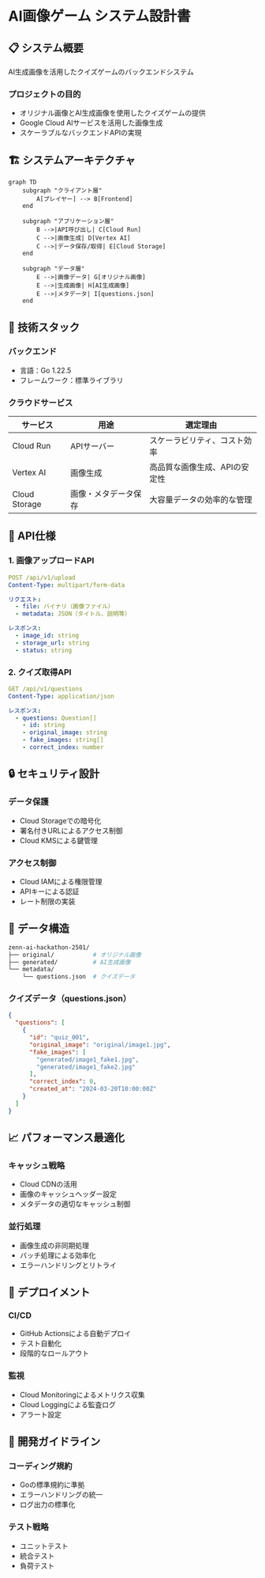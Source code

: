 # AI画像ゲーム システム設計書

## 📋 システム概要

AI生成画像を活用したクイズゲームのバックエンドシステム

### プロジェクトの目的

- オリジナル画像とAI生成画像を使用したクイズゲームの提供
- Google Cloud AIサービスを活用した画像生成
- スケーラブルなバックエンドAPIの実現

## 🏗 システムアーキテクチャ

```mermaid
graph TD
    subgraph "クライアント層"
        A[プレイヤー] --> B[Frontend]
    end
    
    subgraph "アプリケーション層"
        B -->|API呼び出し| C[Cloud Run]
        C -->|画像生成| D[Vertex AI]
        C -->|データ保存/取得| E[Cloud Storage]
    end
    
    subgraph "データ層"
        E -->|画像データ| G[オリジナル画像]
        E -->|生成画像| H[AI生成画像]
        E -->|メタデータ| I[questions.json]
    end
```

## 🔧 技術スタック

### バックエンド

- 言語：Go 1.22.5
- フレームワーク：標準ライブラリ

### クラウドサービス

| サービス | 用途 | 選定理由 |
|---------|------|---------|
| Cloud Run | APIサーバー | スケーラビリティ、コスト効率 |
| Vertex AI | 画像生成 | 高品質な画像生成、APIの安定性 |
| Cloud Storage | 画像・メタデータ保存 | 大容量データの効率的な管理 |

## 📡 API仕様

### 1. 画像アップロードAPI

```yaml
POST /api/v1/upload
Content-Type: multipart/form-data

リクエスト:
  - file: バイナリ（画像ファイル）
  - metadata: JSON（タイトル、説明等）

レスポンス:
  - image_id: string
  - storage_url: string
  - status: string
```

### 2. クイズ取得API

```yaml
GET /api/v1/questions
Content-Type: application/json

レスポンス:
  - questions: Question[]
    - id: string
    - original_image: string
    - fake_images: string[]
    - correct_index: number
```

## 🔒 セキュリティ設計

### データ保護

- Cloud Storageでの暗号化
- 署名付きURLによるアクセス制御
- Cloud KMSによる鍵管理

### アクセス制御

- Cloud IAMによる権限管理
- APIキーによる認証
- レート制限の実装

## 💾 データ構造

```bash
zenn-ai-hackathon-2501/
├── original/           # オリジナル画像
├── generated/          # AI生成画像
└── metadata/
    └── questions.json  # クイズデータ
```

### クイズデータ（questions.json）

```json
{
  "questions": [
    {
      "id": "quiz_001",
      "original_image": "original/image1.jpg",
      "fake_images": [
        "generated/image1_fake1.jpg",
        "generated/image1_fake2.jpg"
      ],
      "correct_index": 0,
      "created_at": "2024-03-20T10:00:00Z"
    }
  ]
}
```

## 📈 パフォーマンス最適化

### キャッシュ戦略

- Cloud CDNの活用
- 画像のキャッシュヘッダー設定
- メタデータの適切なキャッシュ制御

### 並行処理

- 画像生成の非同期処理
- バッチ処理による効率化
- エラーハンドリングとリトライ

## 🚀 デプロイメント

### CI/CD

- GitHub Actionsによる自動デプロイ
- テスト自動化
- 段階的なロールアウト

### 監視

- Cloud Monitoringによるメトリクス収集
- Cloud Loggingによる監査ログ
- アラート設定

## 📝 開発ガイドライン

### コーディング規約

- Goの標準規約に準拠
- エラーハンドリングの統一
- ログ出力の標準化

### テスト戦略

- ユニットテスト
- 統合テスト
- 負荷テスト
